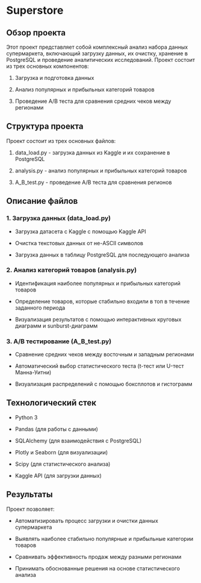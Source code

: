 # Superstore

## Обзор проекта
Этот проект представляет собой комплексный анализ набора данных супермаркета, включающий загрузку данных, их очистку, хранение в PostgreSQL и проведение аналитических исследований. Проект состоит из трех основных компонентов:

1. Загрузка и подготовка данных

2. Анализ популярных и прибыльных категорий товаров

3. Проведение A/B теста для сравнения средних чеков между регионами

## Структура проекта
Проект состоит из трех основных файлов:

1. data_load.py - загрузка данных из Kaggle и их сохранение в PostgreSQL

2. analysis.py - анализ популярных и прибыльных категорий товаров

3. A_B_test.py - проведение A/B теста для сравнения регионов

## Описание файлов
### 1. Загрузка данных (data_load.py)
- Загрузка датасета с Kaggle с помощью Kaggle API

- Очистка текстовых данных от не-ASCII символов

- Загрузка данных в таблицу PostgreSQL для последующего анализа

### 2. Анализ категорий товаров (analysis.py)
- Идентификация наиболее популярных и прибыльных категорий товаров

- Определение товаров, которые стабильно входили в топ в течение заданного периода

- Визуализация результатов с помощью интерактивных круговых диаграмм и sunburst-диаграмм

### 3. A/B тестирование (A_B_test.py)
- Сравнение средних чеков между восточным и западным регионами

- Автоматический выбор статистического теста (t-тест или U-тест Манна-Уитни)

- Визуализация распределений с помощью боксплотов и гистограмм

## Технологический стек
- Python 3

- Pandas (для работы с данными)

- SQLAlchemy (для взаимодействия с PostgreSQL)

- Plotly и Seaborn (для визуализации)

- Scipy (для статистического анализа)

- Kaggle API (для загрузки данных)

## Результаты
Проект позволяет:

- Автоматизировать процесс загрузки и очистки данных супермаркета

- Выявлять наиболее стабильно популярные и прибыльные категории товаров

- Сравнивать эффективность продаж между разными регионами

- Принимать обоснованные решения на основе статистического анализа








